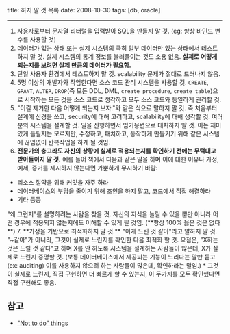 title: 하지 말 것 목록
date: 2008-10-30
tags: [db, oracle]

---
1. 사용자로부터 문자열 리터럴을 입력받아 SQL을 만들지 말 것. (eg: 항상 바인드 변수를 사용할 것)
2. 데이터가 없는 상태 또는 실제 시스템의 극히 일부 데이터만 있는 상태에서 테스트하지 말 것. 실제 시스템의 통계 정보를 불러들이는 것도 소용 없음. **실제로 어떻게 되는지를 보려면 실제 만큼의 데이터가 필요함.**<!--more-->
3. 단일 사용자 환경에서 테스트하지 말 것. scalability 문제가 절대로 드러나지 않음.
4. 5명 이상의 개발자와 작업한다면 소스 코드 관리 시스템을 사용할 것. `CREATE`, `GRANT`, `ALTER`, `DROP`(즉 모든 DDL, DML, `create procedure`, `create table`)으로 시작하는 모든 것을 소스 코드로 생각하고 모두 소스 코드와 동일하게 관리할 것.
5. "이걸 제거한 다음 어떻게 되는지 보자."와 같은 식으로 말하지 말 것. 즉 처음부터 설계에 신경을 쓰고, security에 대해 고려하고, scalability에 대해 생각할 것. 여러분의 시스템을 설계할 것. 일을 진행하면서 임기응변으로 대처하지 말 것. 이는 재미있게 들릴지는 모르지만, 수정하고, 패치하고, 동작하게 만들기기 위해 같은 시스템에 끊임없이 반복작업을 하게 될 것임.
6. **전문가의 충고라도 자신의 상황에 실제로 적용되는지를 확인하기 전에는 무턱대고 받아들이지 말 것.** 예를 들어 책에서 다음과 같은 말을 하며 이에 대한 이유나 가정, 예제, 증거를 제시하지 않는다면 가뿐하게 무시하기 바람:
<ul><li>리소스 절약을 위해 커밋을 자주 하라</li><li>데이터베이스의 부담을 줄이기 위해 조인을 하지 말고, 코드에서 직접 해결하라</li><li>기타 등등</li></ul>"왜 그런지"를 설명하려는 사람을 찾을 것. 자신의 지식을 늘릴 수 있을 뿐만 아니라 어떤 경우에 적용되지 않는지에도 이해할 수 있게 될 것임. (**항상 100% 옳은 것은 없다**)
7. **가정을 기반으로 최적화하지 말 것.** "이게 느린 것 같아"라고 말하지 말 것. "~같아"가 아니라, 그것이 실제로 느린지를 확인한 다음 최적화 할 것. 요점은, "X하는 것은 느릴 것 같다"고 하며 X를 안 하도록 시스템을 설계하는 사람들이 많은데, X가 실제로 느린지 증명할 것. (보통 데이터베이스에서 제공되는 기능이 느리다는 말만 듣고(ex: auditing) 이를 사용하지 않으려 하는 사람들이 많은데, 확인하라는 말임.)
  * 그것이 실제로 느린지, 직접 구현하면 더 빠르게 할 수 있는지, 이 두가지를 모두 확인했다면 직접 구현해도 좋음.

## 참고
* ["Not to do" things](https://asktom.oracle.com/pls/apex/f?p=100:11:0::::P11_QUESTION_ID:53901314988148)
